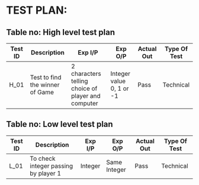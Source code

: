 # TEST PLAN:

## Table no: High level test plan

| Test ID | Description                           | Exp I/P                                               | Exp O/P                                         | Actual Out | Type Of Test |
|---------|---------------------------------------|-------------------------------------------------------|-------------------------------------------------|------------|--------------|
| H_01    | Test to find the winner of Game |2 characters telling choice of player and computer | Integer value 0, 1 or -1                                     | Pass      | Technical    |


## Table no: Low level test plan

| Test ID | Description                                                                                | Exp I/P                                  | Exp O/P                                         | Actual Out | Type Of Test |
|---------|--------------------------------------------------------------------------------------------|------------------------------------------|-------------------------------------------------|------------|--------------|
| L_01    | To check integer passing by player 1                          | Integer                | Same Integer                                 | Pass      | Technical    |
